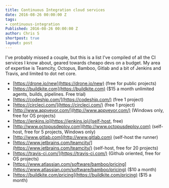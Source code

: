 ```yaml
---
title: Continuous Integration cloud services
date: 2016-08-26 00:00:00 Z
tags:
- continuous-integration
Published: 2016-08-26 00:00:00 Z
author: Chris S
shortpost: true
layout: post
---
```


I've probably missed a couple, but this is a list I've compiled of all the CI services I know about, geared towards cheapo devs on a budget. My area of expertise is Teamcity, Octopus, Bamboo, Gitlab and a bit of Jenkins and Travis, and limited to dot net core.

- [https://drone.io/new](https://drone.io/new) (free for public projects)
- [https://buildkite.com](https://buildkite.com) ($15 a month unlimited agents, builds, pipelines. Free trial)
- [https://codeship.com/](https://codeship.com/) (free 1 project)
- [https://circleci.com/](https://circleci.com/) (free 1 project)
- [http://www.appveyor.com/](http://www.appveyor.com/) (Windows only, free for OS projects)
- [https://jenkins.io](https://jenkins.io)/(self-host, free)
- [http://www.octopusdeploy.com](http://www.octopusdeploy.com) (self-host, free for 5 projects, Windows only)
- [http://www.gitlab.com](http://www.gitlab.com) (self-host the runner)
- [https://www.jetbrains.com/teamcity/](https://www.jetbrains.com/teamcity/) (self-host, free for 20 projects)
- [https://travis-ci.com/](https://travis-ci.com/) (Github oriented, free for OS projects)
- [https://www.atlassian.com/software/bamboo/pricing](https://www.atlassian.com/software/bamboo/pricing) ($10 a month)
- [https://buildkite.com/pricing](https://buildkite.com/pricing) ($15 a month)
